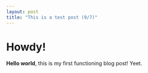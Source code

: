 ```yaml
---
layout: post
title: "This is a test post (9/7)"
---
```


# Howdy!

**Hello world**, this is my first functioning blog post!
Yeet.
